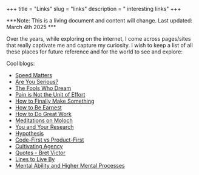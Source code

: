 +++
title = "Links"
slug = "links"
description = " interesting links"
+++

 ***Note: This is a living document and content will change. Last updated: March 4th 2025 ***
&nbsp;
&nbsp;
&nbsp;
&nbsp;
&nbsp;
&nbsp;


Over the years, while exploring on the internet, I come across pages/sites that really captivate me and capture my curiosity. I wish to keep a list of all these places for future reference and for the world to see and explore: 

Cool blogs: 

- [Speed Matters](https://jsomers.net/blog/speed-matters)
- [Are You Serious?](https://visakanv.substack.com/p/are-you-serious)
- [The Fools Who Dream](https://jzhao.xyz/posts/the-fools-who-dream)
- [Pain is Not the Unit of Effort](https://www.lesswrong.com/posts/bx3gkHJehRCYZAF3r/pain-is-not-the-unit-of-effort)
- [How to Finally Make Something](https://blog.scottstevenson.net/p/how-to-finally-make-something-a16c8db7ba2a?curius=1296%2C1523&hide_intro_popup=true)
- [How to Be Earnest](https://paulgraham.com/earnest.html?curius=1528)
- [How to Do Great Work](https://paulgraham.com/greatwork.html)
- [Meditations on Moloch](https://slatestarcodex.com/2014/07/30/meditations-on-moloch/)    
- [You and Your Research](https://www.cs.virginia.edu/~robins/YouAndYourResearch.html)
- [Hypothesis](https://michaelrbock.com/hypothesis/)
- [Code-First vs Product-First](https://thezbook.com/code-first-vs-product-first)
- [Cultivating Agency](https://charlesyang.substack.com/p/cultivating-agency)
- [Quotes - Bret Victor](https://worrydream.com/#!/quotes)
- [Lines to Live By](https://www.notion.so/lines-to-live-by-5b69486bfc1a4483b64b1c3ebbfe5b9e)
- [Mental Ability and Higher Mental Processes](https://mast.queensu.ca/~murty/mental.pdf)